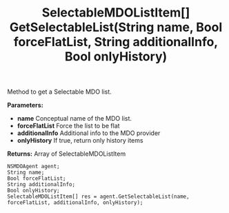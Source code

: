 ﻿---
uid: crmscript_ref_NSMDOAgent_GetSelectableList
title: SelectableMDOListItem[] GetSelectableList(String name, Bool forceFlatList, String additionalInfo, Bool onlyHistory)
intellisense: NSMDOAgent.GetSelectableList
keywords: NSMDOAgent, GetSelectableList
so.topic: reference
---

Method to get a Selectable MDO list.

**Parameters:**
 - **name** Conceptual name of the MDO list.
 - **forceFlatList** Force the list to be flat
 - **additionalInfo** Additional info to the MDO provider
 - **onlyHistory** If true, return only history items

**Returns:** Array of SelectableMDOListItem

```crmscript
NSMDOAgent agent;
String name;
Bool forceFlatList;
String additionalInfo;
Bool onlyHistory;
SelectableMDOListItem[] res = agent.GetSelectableList(name, forceFlatList, additionalInfo, onlyHistory);
```

